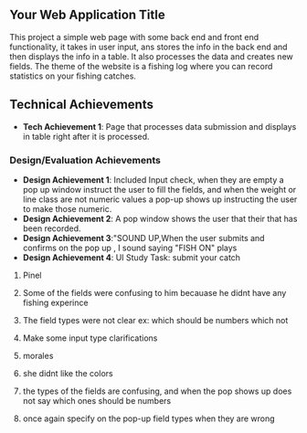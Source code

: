 
## Your Web Application Title
This project a simple web page with some  back end and front end functionality, it takes in user input, ans stores the info in the back end and then displays the info in a table. 
It also processes the data and creates new fields. The theme of the website is a fishing log where you can record statistics on your fishing catches.

## Technical Achievements
- **Tech Achievement 1**: Page that processes data submission and displays in table right after it is processed.
### Design/Evaluation Achievements
- **Design Achievement 1**: Included Input check, when they are empty a pop up window instruct the user to fill the fields,
and when the weight or line class are not numeric values a pop-up shows up instructing the user to make those numeric.
- **Design Achievement 2**: A pop window shows the user that their that has been recorded.
- **Design Achievement 3**:"SOUND UP,When the user submits and confirms on the pop up , I sound saying "FISH ON" plays  
- **Design Achievement 4**:  UI Study
Task: submit your catch 

1. Pinel
2. Some of the fields were confusing to him becauase he didnt have any fishing experince 
3. The field types were not clear ex: which should be numbers which not
4. Make some input type clarifications

1. morales 
2. she didnt like the colors
3. the types of the fields are confusing, and when the pop shows up does not say which ones should be numbers 
4. once again specify on the pop-up field types when they are wrong 




